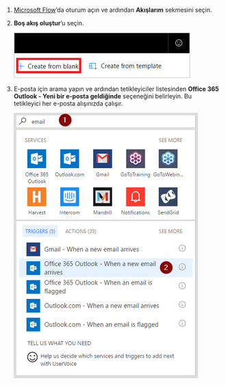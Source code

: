 1. [Microsoft Flow](https://flow.microsoft.com)’da oturum açın ve ardından **Akışlarım** sekmesini seçin.
2. **Boş akış oluştur**’u seçin.
   
    ![Boş akış](media/email-triggers/email-triggers-create-blank.png)
3. E-posta için arama yapın ve ardından tetikleyiciler listesinden **Office 365 Outlook - Yeni bir e-posta geldiğinde** seçeneğini belirleyin. Bu tetikleyici her e-posta alışınızda çalışır.
   
    ![E-posta için arama yapın](media/email-triggers/email-triggers-1.png)

